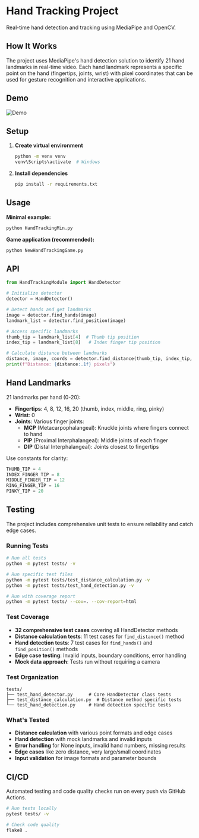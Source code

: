 # Hand Tracking Project

Real-time hand detection and tracking using MediaPipe and OpenCV.

## How It Works

The project uses MediaPipe's hand detection solution to identify 21 hand landmarks in real-time video. Each hand landmark represents a specific point on the hand (fingertips, joints, wrist) with pixel coordinates that can be used for gesture recognition and interactive applications.

## Demo

![Demo](assets/demo.gif)

## Setup

1. **Create virtual environment**
   ```bash
   python -m venv venv
   venv\Scripts\activate  # Windows
   ```

2. **Install dependencies**
   ```bash
   pip install -r requirements.txt
   ```

## Usage

**Minimal example:**
```bash
python HandTrackingMin.py
```

**Game application (recommended):**
```bash
python NewHandTrackingGame.py
```

## API

```python
from HandTrackingModule import HandDetector

# Initialize detector
detector = HandDetector()

# Detect hands and get landmarks
image = detector.find_hands(image)
landmark_list = detector.find_position(image)

# Access specific landmarks
thumb_tip = landmark_list[4]  # Thumb tip position
index_tip = landmark_list[8]   # Index finger tip position

# Calculate distance between landmarks
distance, image, coords = detector.find_distance(thumb_tip, index_tip, image, draw=True)
print(f"Distance: {distance:.1f} pixels")
```

## Hand Landmarks

21 landmarks per hand (0-20):
- **Fingertips**: 4, 8, 12, 16, 20 (thumb, index, middle, ring, pinky)
- **Wrist**: 0
- **Joints**: Various finger joints:
  - **MCP** (Metacarpophalangeal): Knuckle joints where fingers connect to hand
  - **PIP** (Proximal Interphalangeal): Middle joints of each finger
  - **DIP** (Distal Interphalangeal): Joints closest to fingertips

Use constants for clarity:
```python
THUMB_TIP = 4
INDEX_FINGER_TIP = 8
MIDDLE_FINGER_TIP = 12
RING_FINGER_TIP = 16
PINKY_TIP = 20
```

## Testing

The project includes comprehensive unit tests to ensure reliability and catch edge cases.

### Running Tests

```bash
# Run all tests
python -m pytest tests/ -v

# Run specific test files
python -m pytest tests/test_distance_calculation.py -v
python -m pytest tests/test_hand_detection.py -v

# Run with coverage report
python -m pytest tests/ --cov=. --cov-report=html
```

### Test Coverage

- **32 comprehensive test cases** covering all HandDetector methods
- **Distance calculation tests**: 11 test cases for `find_distance()` method
- **Hand detection tests**: 7 test cases for `find_hands()` and `find_position()` methods  
- **Edge case testing**: Invalid inputs, boundary conditions, error handling
- **Mock data approach**: Tests run without requiring a camera

### Test Organization

```
tests/
├── test_hand_detector.py      # Core HandDetector class tests
├── test_distance_calculation.py  # Distance method specific tests
└── test_hand_detection.py     # Hand detection specific tests
```

### What's Tested

- **Distance calculation** with various point formats and edge cases
- **Hand detection** with mock landmarks and invalid inputs
- **Error handling** for None inputs, invalid hand numbers, missing results
- **Edge cases** like zero distance, very large/small coordinates
- **Input validation** for image formats and parameter bounds

## CI/CD

Automated testing and code quality checks run on every push via GitHub Actions.

```bash
# Run tests locally
pytest tests/ -v

# Check code quality
flake8 .
```
